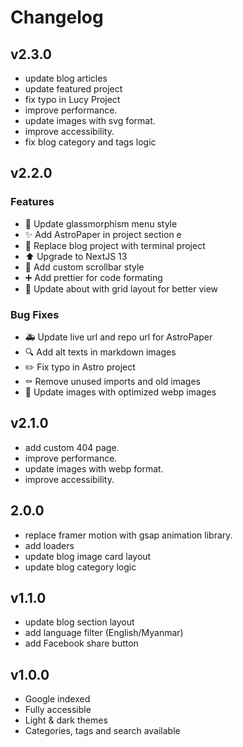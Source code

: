 # Changelog

## v2.3.0

- update blog articles
- update featured project
- fix typo in Lucy Project
- improve performance.
- update images with svg format.
- improve accessibility.
- fix blog category and tags logic

## v2.2.0

### Features

- 💄 Update glassmorphism menu style
- ✨ Add AstroPaper in project section e
- 🍱 Replace blog project with terminal project
- ⬆️ Upgrade to NextJS 13 
- 💄 Add custom scrollbar style 
- ➕ Add prettier for code formating 
- 💄 Update about with grid layout for better view

### Bug Fixes

- 🚑 Update live url and repo url for AstroPaper 
- 🔍 Add alt texts in markdown images 
- ✏️ Fix typo in Astro project 
- ⚰️ Remove unused imports and old images 
- 🍱 Update images with optimized webp images

## v2.1.0

- add custom 404 page.
- improve performance.
- update images with webp format.
- improve accessibility.

## 2.0.0

- replace framer motion with gsap animation library.
- add loaders
- update blog image card layout
- update blog category logic

## v1.1.0

- update blog section layout
- add language filter (English/Myanmar)
- add Facebook share button

## v1.0.0

- Google indexed
- Fully accessible
- Light & dark themes
- Categories, tags and search available